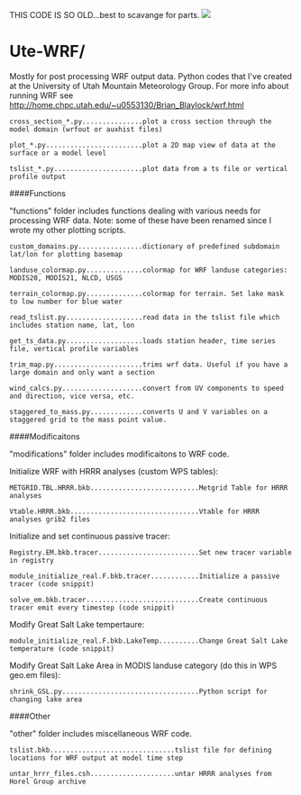 THIS CODE IS SO OLD...best to scavange for parts.
![](https://github.com/blaylockbk/Ute_WRF/blob/master/rusty.jpg)

Ute-WRF/
==============

Mostly for post processing WRF output data.
Python codes that I've created at the University of Utah Mountain Meteorology Group.
For more info about running WRF see <http://home.chpc.utah.edu/~u0553130/Brian_Blaylock/wrf.html>

    cross_section_*.py...............plot a cross section through the model domain (wrfout or auxhist files)
    
    plot_*.py........................plot a 2D map view of data at the surface or a model level
    
    tslist_*.py......................plot data from a ts file or vertical profile output
    
    


####Functions

"functions" folder includes functions dealing with various needs for processing WRF data. Note: some of these have been renamed since I wrote my other plotting scripts.

    custom_domains.py................dictionary of predefined subdomain lat/lon for plotting basemap
    
    landuse_colormap.py..............colormap for WRF landuse categories: MODIS20, MODIS21, NLCD, USGS
    
    terrain_colormap.py..............colormap for terrain. Set lake mask to low number for blue water
    
    read_tslist.py...................read data in the tslist file which includes station name, lat, lon
    
    get_ts_data.py...................loads station header, time series file, vertical profile variables
    
    trim_map.py......................trims wrf data. Useful if you have a large domain and only want a section
    
    wind_calcs.py....................convert from UV components to speed and direction, vice versa, etc.
    
    staggered_to_mass.py.............converts U and V variables on a staggered grid to the mass point value.

####Modificaitons

"modifications" folder includes modificaitons to WRF code.

  Initialize WRF with HRRR analyses (custom WPS tables):
  
    METGRID.TBL.HRRR.bkb...........................Metgrid Table for HRRR analyses
    
    Vtable.HRRR.bkb................................Vtable for HRRR analyses grib2 files
    
    
  Initialize and set continuous passive tracer:
  
    Registry.EM.bkb.tracer.........................Set new tracer variable in registry
    
    module_initialize_real.F.bkb.tracer............Initialize a passive tracer (code snippit)
    
    solve_em.bkb.tracer............................Create continuous tracer emit every timestep (code snippit)
    
  Modify Great Salt Lake tempertaure:
  
    module_initialize_real.F.bkb.LakeTemp..........Change Great Salt Lake temperature (code snippit)
    
  Modify Great Salt Lake Area in MODIS landuse category (do this in WPS geo.em files):
  
    shrink_GSL.py..................................Python script for changing lake area
    
####Other

"other" folder includes miscellaneous WRF code.
    
    tslist.bkb...............................tslist file for defining locations for WRF output at model time step
    
    untar_hrrr_files.csh.....................untar HRRR analyses from Horel Group archive
